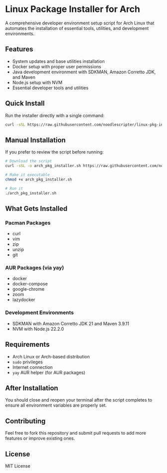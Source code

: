 # Linux Package Installer for Arch

A comprehensive developer environment setup script for Arch Linux that automates the installation of essential tools, utilities, and development environments.

## Features

- System updates and base utilities installation
- Docker setup with proper user permissions
- Java development environment with SDKMAN, Amazon Corretto JDK, and Maven
- Node.js setup with NVM
- Essential developer tools and utilities

## Quick Install

Run the installer directly with a single command:

```bash
curl -sSL https://raw.githubusercontent.com/noodlescripter/linux-pkg-installer/main/arch_pkg_installer.sh | bash
```

## Manual Installation

If you prefer to review the script before running:

```bash
# Download the script
curl -sSL -o arch_pkg_installer.sh https://raw.githubusercontent.com/noodlescripter/linux-pkg-installer/main/arch_pkg_installer.sh

# Make it executable
chmod +x arch_pkg_installer.sh

# Run it
./arch_pkg_installer.sh
```

## What Gets Installed

### Pacman Packages
- curl
- vim
- zip
- unzip
- git

### AUR Packages (via yay)
- docker
- docker-compose
- google-chrome
- zoom
- lazydocker

### Development Environments
- SDKMAN with Amazon Corretto JDK 21 and Maven 3.9.11
- NVM with Node.js 22.2.0

## Requirements

- Arch Linux or Arch-based distribution
- `sudo` privileges
- Internet connection
- `yay` AUR helper (for AUR packages)

## After Installation

You should close and reopen your terminal after the script completes to ensure all environment variables are properly set.

## Contributing

Feel free to fork this repository and submit pull requests to add more features or improve existing ones.

## License

MIT License